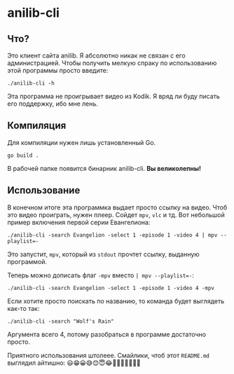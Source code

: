 # anilib-cli

## Что?
Это клиент сайта anilib. Я абсолютно никак не связан с его администрацией. Чтобы получить мелкую спраку по использованию этой программы просто введите:
```
./anilib-cli -h
```
Эта программа не проигрывает видео из Kodik. Я вряд ли буду писать его поддержку, ибо мне лень.

## Компиляция
Для компиляции нужен лишь установленный Go.
```
go build .
```
В рабочей папке появится бинарник anilib-cli.
**Вы великолепны!**

## Использование
В конечном итоге эта программка выдает просто ссылку на видео. Чтоб это видео проиграть, нужен плеер. Сойдет `mpv`, `vlc` и тд.
Вот небольшой пример включения первой серии Евангелиона:
```
./anilib-cli -search Evangelion -select 1 -episode 1 -video 4 | mpv --playlist=-
```
Это запустит, `mpv`, который из `stdout` прочтет ссылку, выданную программой.

Теперь можно дописать флаг `-mpv` вместо `| mpv --playlist=-`:
```
./anilib-cli -search Evangelion -select 1 -episode 1 -video 4 -mpv
```

Если хотите просто поискать по названию, то команда будет выглядеть как-то так:
```
./anilib-cli -search "Wolf's Rain"
```
Аргумента всего 4, потому разобраться в программе достаточно просто.

Приятного использования штолеее.
Смайлики, чтоб этот `README.md` выглядил айтишно: 😃😁😀😅😊😇😂🤗🫢🤫🤭🤙🤙🤙
